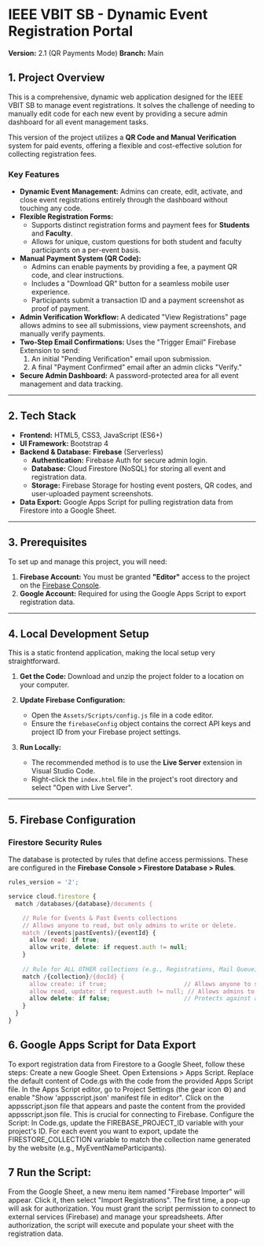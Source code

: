 # IEEE VBIT SB - Dynamic Event Registration Portal

**Version:** 2.1 (QR Payments Mode)
**Branch:** Main

## 1. Project Overview

This is a comprehensive, dynamic web application designed for the IEEE VBIT SB to manage event registrations. It solves the challenge of needing to manually edit code for each new event by providing a secure admin dashboard for all event management tasks.

This version of the project utilizes a **QR Code and Manual Verification** system for paid events, offering a flexible and cost-effective solution for collecting registration fees.

### Key Features

*   **Dynamic Event Management:** Admins can create, edit, activate, and close event registrations entirely through the dashboard without touching any code.
*   **Flexible Registration Forms:**
    *   Supports distinct registration forms and payment fees for **Students** and **Faculty**.
    *   Allows for unique, custom questions for both student and faculty participants on a per-event basis.
*   **Manual Payment System (QR Code):**
    *   Admins can enable payments by providing a fee, a payment QR code, and clear instructions.
    *   Includes a "Download QR" button for a seamless mobile user experience.
    *   Participants submit a transaction ID and a payment screenshot as proof of payment.
*   **Admin Verification Workflow:** A dedicated "View Registrations" page allows admins to see all submissions, view payment screenshots, and manually verify payments.
*   **Two-Step Email Confirmations:** Uses the "Trigger Email" Firebase Extension to send:
    1.  An initial "Pending Verification" email upon submission.
    2.  A final "Payment Confirmed" email after an admin clicks "Verify."
*   **Secure Admin Dashboard:** A password-protected area for all event management and data tracking.

---

## 2. Tech Stack

*   **Frontend:** HTML5, CSS3, JavaScript (ES6+)
*   **UI Framework:** Bootstrap 4
*   **Backend & Database:** **Firebase** (Serverless)
    *   **Authentication:** Firebase Auth for secure admin login.
    *   **Database:** Cloud Firestore (NoSQL) for storing all event and registration data.
    *   **Storage:** Firebase Storage for hosting event posters, QR codes, and user-uploaded payment screenshots.
*   **Data Export:** Google Apps Script for pulling registration data from Firestore into a Google Sheet.

---

## 3. Prerequisites

To set up and manage this project, you will need:

1.  **Firebase Account:** You must be granted **"Editor"** access to the project on the [Firebase Console](https://console.firebase.google.com/).
2.  **Google Account:** Required for using the Google Apps Script to export registration data.

---

## 4. Local Development Setup

This is a static frontend application, making the local setup very straightforward.

1.  **Get the Code:** Download and unzip the project folder to a location on your computer.

2.  **Update Firebase Configuration:**
    *   Open the `Assets/Scripts/config.js` file in a code editor.
    *   Ensure the `firebaseConfig` object contains the correct API keys and project ID from your Firebase project settings.

3.  **Run Locally:**
    *   The recommended method is to use the **Live Server** extension in Visual Studio Code.
    *   Right-click the `index.html` file in the project's root directory and select "Open with Live Server".

---

## 5. Firebase Configuration

### Firestore Security Rules

The database is protected by rules that define access permissions. These are configured in the **Firebase Console > Firestore Database > Rules**.

```javascript
rules_version = '2';

service cloud.firestore {
  match /databases/{database}/documents {

    // Rule for Events & Past Events collections
    // Allows anyone to read, but only admins to write or delete.
    match /(events|pastEvents)/{eventId} {
      allow read: if true;
      allow write, delete: if request.auth != null;
    }
    
    // Rule for ALL OTHER collections (e.g., Registrations, Mail Queue)
    match /{collection}/{docId} {
      allow create: if true;                      // Allows anyone to submit a registration.
      allow read, update: if request.auth != null; // Allows admins to read/verify data.
      allow delete: if false;                     // Protects against accidental deletion.
    }
  }
}
```
## 6. Google Apps Script for Data Export
To export registration data from Firestore to a Google Sheet, follow these steps:
Create a new Google Sheet.
Open Extensions > Apps Script.
Replace the default content of Code.gs with the code from the provided Apps Script file.
In the Apps Script editor, go to Project Settings (the gear icon ⚙️) and enable "Show 'appsscript.json' manifest file in editor".
Click on the appsscript.json file that appears and paste the content from the provided appsscript.json file. This is crucial for connecting to Firebase.
Configure the Script:
In Code.gs, update the FIREBASE_PROJECT_ID variable with your project's ID.
For each event you want to export, update the FIRESTORE_COLLECTION variable to match the collection name generated by the website (e.g., MyEventNameParticipants).
## 7 Run the Script:
From the Google Sheet, a new menu item named "Firebase Importer" will appear. Click it, then select "Import Registrations".
The first time, a pop-up will ask for authorization. You must grant the script permission to connect to external services (Firebase) and manage your spreadsheets.
After authorization, the script will execute and populate your sheet with the registration data.
